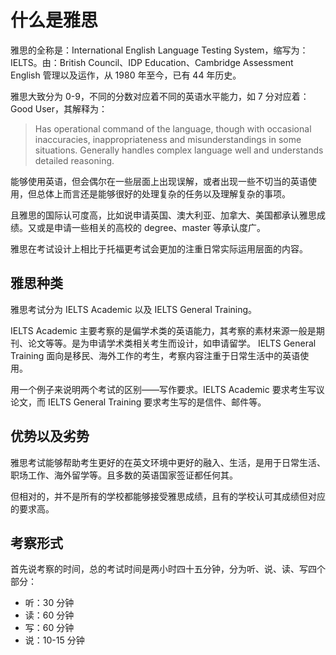 # 什么是雅思

雅思的全称是：International English Language Testing System，缩写为：IELTS。由：British Council、IDP Education、Cambridge Assessment English 管理以及运作，从 1980 年至今，已有 44 年历史。

雅思大致分为 0-9，不同的分数对应着不同的英语水平能力，如 7 分对应着：Good User，其解释为：

> Has operational command of the language, though with occasional inaccuracies, inappropriateness and misunderstandings in some situations. Generally handles complex language well and understands detailed reasoning.

能够使用英语，但会偶尔在一些层面上出现误解，或者出现一些不切当的英语使用，但总体上而言还是能够很好的处理复杂的任务以及理解复杂的事项。

且雅思的国际认可度高，比如说申请英国、澳大利亚、加拿大、美国都承认雅思成绩。又或是申请一些相关的高校的 degree、master 等承认度广。

雅思在考试设计上相比于托福更考试会更加的注重日常实际运用层面的内容。

## 雅思种类

雅思考试分为 IELTS Academic 以及 IELTS General Training。

IELTS Academic 主要考察的是偏学术类的英语能力，其考察的素材来源一般是期刊、论文等等。是为申请学术类相关考生而设计，如申请留学。
IELTS General Training 面向是移民、海外工作的考生，考察内容注重于日常生活中的英语使用。

用一个例子来说明两个考试的区别——写作要求。IELTS Academic 要求考生写议论文，而 IELTS General Training 要求考生写的是信件、邮件等。

## 优势以及劣势

雅思考试能够帮助考生更好的在英文环境中更好的融入、生活，是用于日常生活、职场工作、海外留学等。且多数的英语国家签证都任何其。

但相对的，并不是所有的学校都能够接受雅思成绩，且有的学校认可其成绩但对应的要求高。

## 考察形式

首先说考察的时间，总的考试时间是两小时四十五分钟，分为听、说、读、写四个部分：

- 听：30 分钟
- 读：60 分钟
- 写：60 分钟
- 说：10-15 分钟